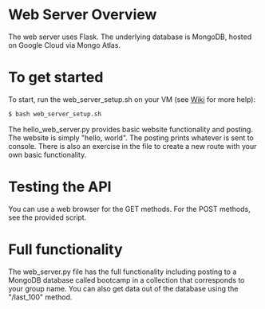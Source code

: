 # Web Server Overview
The web server uses Flask. The underlying database is MongoDB, hosted on Google Cloud via Mongo Atlas.

# To get started
To start, run the web_server_setup.sh on your VM (see [Wiki](https://github.com/runck014/iot_bootcamp/wiki/Setting-Up-VM-on-Google-Cloud) for more help):

```bash
$ bash web_server_setup.sh
```

The hello_web_server.py provides basic website functionality and posting. The website is simply "hello, world". The posting prints whatever is sent to console. There is also an exercise in the file to create a new route with your own basic functionality.

# Testing the API
You can use a web browser for the GET methods. For the POST methods, see the provided script.

# Full functionality
The web_server.py file has the full functionality including posting to a MongoDB database called bootcamp in a collection that corresponds to your group name. You can also get data out of the database using the "/last_100" method.
